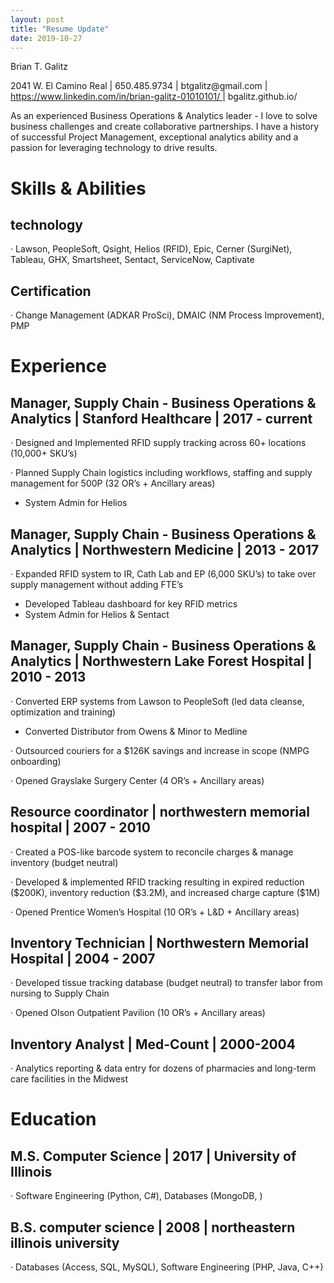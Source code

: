 ```yaml
---
layout: post
title: "Resume Update"
date: 2019-10-27
---
```


<div>
    <div>
        <p>
            Brian T. Galitz
        </p>
    </div>
    <p>
        2041 W. El Camino Real | 650.485.9734 | <a>btgalitz@gmail.com</a> |
        <a href="https://www.linkedin.com/in/brian-galitz-01010101/">
            https://www.linkedin.com/in/brian-galitz-01010101/
        </a>
        | bgalitz.github.io/
    </p>
    <p>
        As an experienced Business Operations & Analytics leader - I love to solve business challenges and 
        create collaborative partnerships. I have a history of successful Project Management, exceptional 
        analytics ability and a passion for leveraging technology to drive results.
    </p>
    <h1>
        Skills &amp; Abilities
    </h1>
    <h2>
        technology
    </h2>
    <p>
        · Lawson, PeopleSoft, Qsight, Helios (RFID), Epic, Cerner (SurgiNet),
        Tableau, GHX, Smartsheet, Sentact, ServiceNow, Captivate
    </p>
    <h2>
        Certification
    </h2>
    <p>
        · Change Management (ADKAR ProSci), DMAIC (NM Process Improvement), PMP
    </p>
    <h1>
        Experience
    </h1>
    <h2>
        Manager, Supply Chain - Business Operations &amp; Analytics | Stanford Healthcare | 2017 - current
    </h2>
    <p>
        · Designed and Implemented RFID supply tracking across 60+ locations
        (10,000+ SKU’s)
    </p>
    <p>
        · Planned Supply Chain logistics including workflows, staffing and
        supply management for 500P (32 OR’s + Ancillary areas)
    </p>
    <ul>
        <li>
            System Admin for Helios
        </li>
    </ul>
    <h2>
        Manager, Supply Chain - Business Operations &amp; Analytics | Northwestern Medicine | 2013 - 2017
    </h2>
    <p>
        · Expanded RFID system to IR, Cath Lab and EP (6,000 SKU’s) to take
        over supply management without adding FTE’s
    </p>
    <ul>
        <li>
            Developed Tableau dashboard for key RFID metrics
        </li>
        <li>
            System Admin for Helios &amp; Sentact
        </li>
    </ul>
    <h2>
        Manager, Supply Chain - Business Operations &amp; Analytics | Northwestern Lake Forest Hospital | 2010 - 2013
    </h2>
    <p>
        · Converted ERP systems from Lawson to PeopleSoft (led data cleanse,
        optimization and training)
    </p>
    <ul>
        <li>
            Converted Distributor from Owens &amp; Minor to Medline
        </li>
    </ul>
    <p>
        · Outsourced couriers for a $126K savings and increase in scope (NMPG
        onboarding)
    </p>
    <p>
        · Opened Grayslake Surgery Center (4 OR’s + Ancillary areas)
    </p>
    <h2>
        Resource coordinator | northwestern memorial hospital | 2007 - 2010
    </h2>
    <p>
        · Created a POS-like barcode system to reconcile charges &amp; manage
        inventory (budget neutral)
    </p>
    <p>
        · Developed &amp; implemented RFID tracking resulting in expired
        reduction ($200K), inventory reduction ($3.2M), and increased charge
        capture ($1M)
    </p>
    <p>
        · Opened Prentice Women’s Hospital (10 OR’s + L&amp;D + Ancillary
        areas)
    </p>
    <h2>
        Inventory Technician | Northwestern Memorial Hospital | 2004 - 2007
    </h2>
    <p>
        · Developed tissue tracking database (budget neutral) to transfer labor
        from nursing to Supply Chain
    </p>
    <p>
        · Opened Olson Outpatient Pavilion (10 OR’s + Ancillary areas)
    </p>
    <h2>
        Inventory Analyst | Med-Count | 2000-2004
    </h2>
    <p>
        · Analytics reporting &amp; data entry for dozens of pharmacies and
        long-term care facilities in the Midwest
    </p>
    <h1>
        Education
    </h1>
    <h2>
        M.S. Computer Science | 2017 | University of Illinois
    </h2>
    <p>
        · Software Engineering (Python, C#), Databases (MongoDB, )
    </p>
    <h2>
        B.S. computer science | 2008 | northeastern illinois university
    </h2>
    <p>
        · Databases (Access, SQL, MySQL), Software Engineering (PHP, Java, C++)
    </p>
</div>
